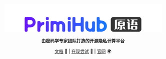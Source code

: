 <p align="center">
  <img src="https://raw.githubusercontent.com/helloprimihub/img/main/readme/header2.jpeg" alt="Header">
  <br>

  <p align="center"><strong>由密码学专家团队打造的开源隐私计算平台</strong></p>

  <p align="center">
    <a href="https://docs.primihub.com/"> 文档</a> 📓 | <a href="https://primihub.com/#/apply">在现尝试</a> 🙋‍ | <a href="https://primihub.com/">官网</a> 🌍
  </p>

</p>
